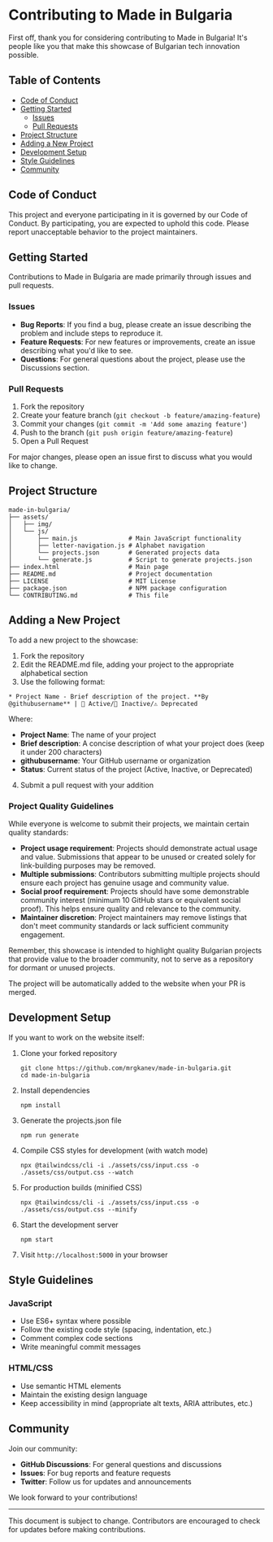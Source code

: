 # Contributing to Made in Bulgaria

First off, thank you for considering contributing to Made in Bulgaria! It's people like you that make this showcase of Bulgarian tech innovation possible.

## Table of Contents

- [Code of Conduct](#code-of-conduct)
- [Getting Started](#getting-started)
  - [Issues](#issues)
  - [Pull Requests](#pull-requests)
- [Project Structure](#project-structure)
- [Adding a New Project](#adding-a-new-project)
- [Development Setup](#development-setup)
- [Style Guidelines](#style-guidelines)
- [Community](#community)

## Code of Conduct

This project and everyone participating in it is governed by our Code of Conduct. By participating, you are expected to uphold this code. Please report unacceptable behavior to the project maintainers.

## Getting Started

Contributions to Made in Bulgaria are made primarily through issues and pull requests.

### Issues

- **Bug Reports**: If you find a bug, please create an issue describing the problem and include steps to reproduce it.
- **Feature Requests**: For new features or improvements, create an issue describing what you'd like to see.
- **Questions**: For general questions about the project, please use the Discussions section.

### Pull Requests

1. Fork the repository
2. Create your feature branch (`git checkout -b feature/amazing-feature`)
3. Commit your changes (`git commit -m 'Add some amazing feature'`)
4. Push to the branch (`git push origin feature/amazing-feature`)
5. Open a Pull Request

For major changes, please open an issue first to discuss what you would like to change.

## Project Structure

```
made-in-bulgaria/
├── assets/
│   ├── img/
│   └── js/
│       ├── main.js              # Main JavaScript functionality
│       ├── letter-navigation.js # Alphabet navigation
│       └── projects.json        # Generated projects data
│       └── generate.js          # Script to generate projects.json
├── index.html                   # Main page
├── README.md                    # Project documentation
├── LICENSE                      # MIT License
├── package.json                 # NPM package configuration       
└── CONTRIBUTING.md              # This file
```

## Adding a New Project

To add a new project to the showcase:

1. Fork the repository
2. Edit the README.md file, adding your project to the appropriate alphabetical section
3. Use the following format:

```
* Project Name - Brief description of the project. **By @githubusername** | 🚀 Active/🏁 Inactive/⚠️ Deprecated
```

Where:

- **Project Name**: The name of your project
- **Brief description**: A concise description of what your project does (keep it under 200 characters)
- **githubusername**: Your GitHub username or organization
- **Status**: Current status of the project (Active, Inactive, or Deprecated)

4. Submit a pull request with your addition

### Project Quality Guidelines

While everyone is welcome to submit their projects, we maintain certain quality standards:

- **Project usage requirement**: Projects should demonstrate actual usage and value. Submissions that appear to be unused or created solely for link-building purposes may be removed.
- **Multiple submissions**: Contributors submitting multiple projects should ensure each project has genuine usage and community value.
- **Social proof requirement**: Projects should have some demonstrable community interest (minimum 10 GitHub stars or equivalent social proof). This helps ensure quality and relevance to the community.
- **Maintainer discretion**: Project maintainers may remove listings that don't meet community standards or lack sufficient community engagement.

Remember, this showcase is intended to highlight quality Bulgarian projects that provide value to the broader community, not to serve as a repository for dormant or unused projects.

The project will be automatically added to the website when your PR is merged.

## Development Setup

If you want to work on the website itself:

1. Clone your forked repository

   ```
   git clone https://github.com/mrgkanev/made-in-bulgaria.git
   cd made-in-bulgaria
   ```

2. Install dependencies

   ```
   npm install
   ```

3. Generate the projects.json file

   ```
   npm run generate
   ```

4. Compile CSS styles for development (with watch mode)

   ```
   npx @tailwindcss/cli -i ./assets/css/input.css -o ./assets/css/output.css --watch
   ```

5. For production builds (minified CSS)

   ```
   npx @tailwindcss/cli -i ./assets/css/input.css -o ./assets/css/output.css --minify
   ```

6. Start the development server

   ```
   npm start
   ```

7. Visit `http://localhost:5000` in your browser

## Style Guidelines

### JavaScript

- Use ES6+ syntax where possible
- Follow the existing code style (spacing, indentation, etc.)
- Comment complex code sections
- Write meaningful commit messages

### HTML/CSS

- Use semantic HTML elements
- Maintain the existing design language
- Keep accessibility in mind (appropriate alt texts, ARIA attributes, etc.)

## Community

Join our community:

- **GitHub Discussions**: For general questions and discussions
- **Issues**: For bug reports and feature requests
- **Twitter**: Follow us for updates and announcements

We look forward to your contributions!

---

This document is subject to change. Contributors are encouraged to check for updates before making contributions.
